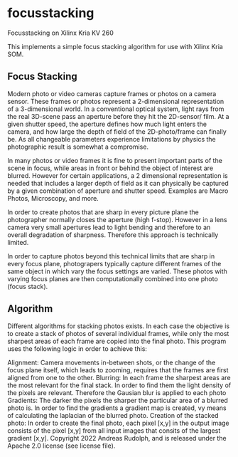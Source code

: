 # focusstacking
Focusstacking on Xilinx Kria KV 260

This implements a simple focus stacking algorithm for use with Xilinx Kria SOM.

## Focus Stacking

Modern photo or video cameras capture frames or photos on a camera sensor. These frames or photos represent a 2-dimensional representation of a 3-dimensional world. In a conventional optical system, light rays from the real 3D-scene pass an aperture before they hit the 2D-sensor/ film. At a given shutter speed, the aperture defines how much light enters the camera, and how large the depth of field of the 2D-photo/frame can finally be. As all changeable parameters experience limitations by physics the photographic result is somewhat a compromise.

In many photos or video frames it is fine to present important parts of the scene in focus, while areas in front or behind the object of interest are blurred. However for certain applications, a 2 dimensional representation is needed that includes a larger depth of field as it can physically be captured by a given combination of aperture and shutter speed. Examples are Macro Photos, Microscopy, and more.

In order to create photos that are sharp in every picture plane the photographer normally closes the aperture (high f-stop). However in a lens camera very small apertures lead to light bending and therefore to an overall degradation of sharpness. Therefore this approach is technically limited.

In order to capture photos beyond this technical limits that are sharp in every focus plane, photograpers typically capture different frames of the same object in which vary the focus settings are varied. These photos with varying focus planes are then computationally combined into one photo (focus stack).

## Algorithm

Different algorithms for stacking photos exists. In each case the objective is to create a stack of photos of several individual frames, while only the most sharpest areas of each frame are copied into the final photo. This program uses the following logic in order to achieve this:

Alignment: Camera movements in-between shots, or the change of the focus plane itself, which leads to zooming, requires that the frames are first aligned from one to the other.
Blurring: In each frame the sharpest areas are the most relevant for the final stack. In order to find them the light density of the pixels are relevant. Therefore the Gausian blur is applied to each photo
Gradients: The darker the pixels the sharper the particular area of a blurred photo is. In order to find the gradients a gradient map is created, vy means of calculating the laplacian of the blurred photo.
Creation of the stacked photo: In order to create the final photo, each pixel [x,y] in the output image consists of the pixel [x,y] from all input images that consits of the largest gradient [x,y].
Copyright 2022 Andreas Rudolph, and is released under the Apache 2.0 license (see license file).

